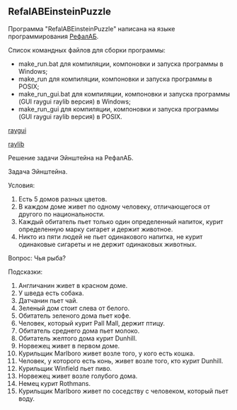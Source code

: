 RefalABEinsteinPuzzle
------------------------

Программа "RefalABEinsteinPuzzle" написана на языке программирования [РефалАБ](https://github.com/Aleksandr3Bocharov/refalab).

Список командных файлов для сборки программы:
- make_run.bat для компиляции, компоновки и запуска программы в Windows;
- make_run для компиляции, компоновки и запуска программы в POSIX;
- make_run_gui.bat для компиляции, компоновки и запуска программы (GUI raygui raylib версия) в Windows;
- make_run_gui для компиляции, компоновки и запуска программы (GUI raygui raylib версия) в POSIX.

[raygui](https://github.com/raysan5/raygui)

[raylib](https://github.com/raysan5/raylib)

Решение задачи Эйнштейна на РефалАБ.

Задача Эйнштейна.

Условия:
1. Есть 5 домов разных цветов.
2. В каждом доме живет по одному человеку, отличающегося от другого по национальности.
3. Каждый обитатель пьет только один определенный напиток, курит определенную марку сигарет и держит животное.
4. Никто из пяти людей не пьет одинакового напитка, не курит одинаковые сигареты и не держит одинаковых животных.

Вопрос: Чья рыба?

Подсказки:
1.  Англичанин живет в красном доме.
2.  У шведа есть собака.
3.  Датчанин пьет чай.
4.  Зеленый дом стоит слева от белого.
5.  Обитатель зеленого дома пьет кофе.
6.  Человек, который курит Pall Mall, держит птицу.
7.  Обитатель среднего дома пьет молоко.
8.  Обитатель желтого дома курит Dunhill.
9.  Норвежец живет в первом доме.
10. Курильщик Marlboro живет возле того, у кого есть кошка.
11. Человек, у которого есть конь, живет возле того, кто курит Dunhill.
12. Курильщик Winfield пьет пиво.
13. Норвежец живет возле голубого дома.
14. Немец курит Rothmans.
15. Курильщик Marlboro живет по соседству с человеком, который пьет воду.
